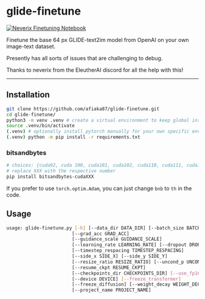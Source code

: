 # glide-finetune

[![Neverix Finetuning Notebook](https://kaggle.com/static/images/open-in-kaggle.svg)](https://www.kaggle.com/neverix/glide-tuning)

Finetune the base 64 px GLIDE-text2im model from OpenAI on your own image-text dataset.

Presently has all sorts of issues that are challenging to debug. 

Thanks to neverix from the EleutherAI discord for all the help with this!

---
## Installation


```sh
git clone https://github.com/afiaka87/glide-finetune.git
cd glide-finetune/
python3 -m venv .venv # create a virtual environment to keep global install clean.
source .venv/bin/activate
(.venv) # optionally install pytorch manually for your own specific env first...
(.venv) python -m pip install -r requirements.txt
```
### bitsandbytes
```sh
# choices: {cuda92, cuda 100, cuda101, cuda102, cuda110, cuda111, cuda113}
# replace XXX with the respective number
pip install bitsandbytes-cudaXXX
```
If you prefer to use `torch.optim.Adam`, you can just change `bnb` to `th` in the code.

## Usage
```sh
usage: glide-finetune.py [-h] [--data_dir DATA_DIR] [--batch_size BATCH_SIZE]
                        [--grad_acc GRAD_ACC]
                        [--guidance_scale GUIDANCE_SCALE]
                        [--learning_rate LEARNING_RATE] [--dropout DROPOUT]
                        [--timestep_respacing TIMESTEP_RESPACING]
                        [--side_x SIDE_X] [--side_y SIDE_Y]
                        [--resize_ratio RESIZE_RATIO] [--uncond_p UNCOND_P]
                        [--resume_ckpt RESUME_CKPT]
                        [--checkpoints_dir CHECKPOINTS_DIR] [--use_fp16]
                        [--device DEVICE] [--freeze_transformer]
                        [--freeze_diffusion] [--weight_decay WEIGHT_DECAY]
                        [--project_name PROJECT_NAME]
```
